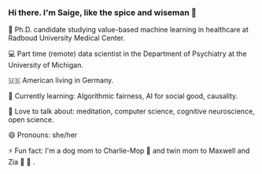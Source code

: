 ### Hi there. I'm Saige, like the spice and wiseman 👋


🧠 Ph.D. candidate studying value-based machine learning in healthcare at Radboud University Medical Center.

💻 Part time (remote) data scientist in the Department of Psychiatry at the University of Michigan.

🇺🇸 American living in Germany.

🌱 Currently learning: Algorithmic fairness, AI for social good, causality. 

💬 Love to talk about: meditation, computer science, cognitive neuroscience, open science.

😄 Pronouns: she/her

⚡ Fun fact: I'm a dog mom to Charlie-Mop 🐶 and twin mom to Maxwell and Zia 👶 👶 .
